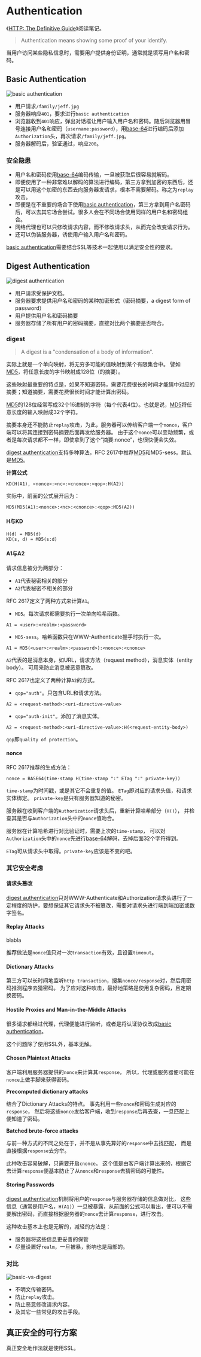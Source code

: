 # Authentication
《[HTTP: The Definitive Guide]》阅读笔记。

>Authentication means showing some proof of your identify.

当用户访问某些隐私信息时，需要用户提供身份证明，通常就是填写用户名和密码。

## Basic Authentication
![basic authentication](basic-authentication-example.png)

* 用户请求`/family/jeff.jpg`
* 服务器响应`401`，要求进行`basic authentication`
* 浏览器收到`401`响应，弹出对话框让用户输入用户名和密码。随后浏览器用冒号连接用户名和密码（`username:password`），用[base-64]进行编码后添加`Authorization`头，再次请求`/family/jeff.jpg`。
* 服务器解码后，验证通过，响应`200`。

### 安全隐患
* 用户名和密码使用[base-64]编码传输，一旦被获取后很容易就解码。
* 即便使用了一种非常难以解码的算法进行编码，第三方拿到加密的东西后，还是可以用这个加密的东西去向服务器发请求，根本不需要解码。称之为`replay`攻击。
* 即便是在不重要的场合下使用[basic authentication]，第三方拿到用户名密码后，可以去其它场合尝试。很多人会在不同场合使用同样的用户名和密码组合。
* 网络代理也可以只修改请求内容，而不修改请求头，从而完全改变请求行为。
* 还可以伪装服务器，诱使用户输入用户名和密码。

[basic authentication]需要结合SSL等技术一起使用以满足安全性的要求。

## Digest Authentication
![digest authentication](digest-authentication-example.png)

* 用户请求受保护文档。
* 服务器要求提供用户名和密码的某种加密形式（密码摘要，a digest form of password）
* 用户提供用户名和密码摘要
* 服务器存储了所有用户的密码摘要，直接对比两个摘要是否吻合。

### digest
>A digest is a "condensation of a body of information".

实际上就是一个单向映射，将无穷多可能的值映射到某个有限集合中。
譬如[MD5]，将任意长度的字节映射成128位（的摘要）。

这些映射最重要的特点是，如果不知道密码，需要花费很长的时间才能猜中对应的摘要；知道摘要，需要花费很长时间才能计算出密码。

[MD5]的128位经常写成32个16进制的字符（每个代表4位）。也就是说，[MD5]将任意长度的输入映射成32个字符。

摘要本身还不能防止`replay`攻击，为此，服务器可以传给客户端一个`nonce`，客户端可以将其连接到密码摘要后面再发给服务器。
由于这个`nonce`可以变动频繁，或者是每次请求都不一样，即使拿到了这个“摘要:nonce”，也很快便会失效。

[digest authentication]支持多种算法，RFC 2617中推荐[MD5]和MD5-sess。默认是[MD5]。

**计算公式**
```
KD(H(A1), <nonce>:<nc>:<cnonce>:<qop>:H(A2))

```

实际中，前面的公式展开后为：
```
MD5(MD5(A1):<nonce>:<nc>:<cnonce>:<qop>:MD5(A2))

```

#### H与KD
```
H(d) = MD5(d)
KD(s, d) = MD5(s:d)

```

#### A1与A2
请求信息被分为两部分：
* `A1`代表秘密相关的部分
* `A2`代表秘密不相关的部分

RFC 2617定义了两种方式来计算`A1`。
* `MD5`。每次请求都需要执行一次单向哈希函数。
```
A1 = <user>:<realm>:<password>
```

* `MD5-sess`。哈希函数只在WWW-Authenticate握手时执行一次。
```
A1 = MD5(<user>:<realm>:<password>):<nonce>:<cnonce>

```

`A2`代表的是消息本身，如URL，请求方法（request method），消息实体（entity body）。
可用来防止消息被恶意篡改。

RFC 2617也定义了两种计算`A2`的方式。
* `qop="auth"`。只包含URL和请求方法。
```
A2 = <request-method>:<uri-directive-value>

```

* `qop="auth-init"`。添加了消息实体。
```
A2 = <request-method>:<uri-directive-value>:H(<request-entity-body>)

```

`qop`即`quality of protection`。

#### nonce
RFC 2617推荐的生成方法：
```
nonce = BASE64(time-stamp H(time-stamp ":" ETag ":" private-key))

```

`time-stamp`为时间戳，或是其它不会重复的值。
`ETag`即对应的请求头值，和请求实体绑定。
`private-key`是只有服务器知道的秘密。

服务器在收到客户端的`Authorization`请求头后，重新计算哈希部分（`H()`），
并检查其是否与`Authorization`头中的`nonce`值吻合。

服务器在计算哈希进行对比验证时，需要上次的`time-stamp`，
可以对`Authorization`头中的`nonce`先进行[base-64]解码，去掉后面32个字符得到。

`ETag`可从请求头中取得。`private-key`应该是不变的吧。

### 其它安全考虑
#### 请求头篡改
[digest authentication]只对WWW-Authenticate和Authorization请求头进行了一定程度的防护，要想保证其它请求头不被篡改，需要对请求头进行端到端加密或数字签名。

#### Replay Attacks
blabla

推荐做法是`nonce`值只对一次`transaction`有效，且设置`timeout`。

#### Dictionary Attacks
第三方可以长时间地监听`http transaction`，搜集`nonce/response`对，然后用密码推测程序去猜密码。
为了应对这种攻击，最好地策略是使用复杂密码，且定期换密码。

#### Hostile Proxies and Man-in-the-Middle Attacks
很多请求都经过代理，代理便能进行监听，或者是将认证协议改成[basic authentication]。

这个问题除了使用SSL外，基本无解。

#### Chosen Plaintext Attacks
客户端利用服务器提供的`nonce`来计算其`response`，
所以，代理或服务器便可能在`nonce`上做手脚来获得密码。

**Precomputed dictionary attacks**

结合了Dictionary Attacks的特点。
事先利用一些`nonce`和密码生成对应的`response`，
然后将这些`nonce`发给客户端，收到`response`后再去查，一旦匹配上便知道了密码。

**Batched brute-force attacks**

与前一种方式的不同之处在于，并不是从事先算好的`response`中去找匹配，
而是直接根据`response`去穷举。

此种攻击容易破解，只需要开启`cnonce`。
这个值是由客户端计算出来的，根据它去计算`response`便基本防止了从`nonce`和`response`去猜密码的可能性。

#### Storing Passwords
[digest authentication]机制将用户的`response`与服务器存储的信息做对比，
这些信息（通常是用户名，`H(A1)`）一旦被暴露，从前面的公式可以看出，便可以不需要解出密码，而直接根据服务器的`nonce`去计算`response`，进行攻击。

这种攻击基本上也是无解的，减轻的方法是：
* 服务器将这些信息更妥善的保管
* 尽量设置好`realm`，一旦被暴，影响也是局部的。

### 对比
![basic-vs-digest](basic-vs-digest.png)

* 不明文传输密码。
* 防止`replay`攻击。
* 防止恶意修改请求内容。
* 及其它一些常见的攻击手段。

## 真正安全的可行方案
真正安全地作法就是使用SSL。

[base-64]: https://en.wikipedia.org/wiki/Base64
[MD5]: https://en.wikipedia.org/wiki/MD5
[basic authentication]: #basic-authentication
[digest authentication]: #digest-authentication
[HTTP: The Definitive Guide]: http://www.staroceans.org/e-book/O'Reilly%20-%20HTTP%20-%20The%20Definitive%20Guide.pdf


